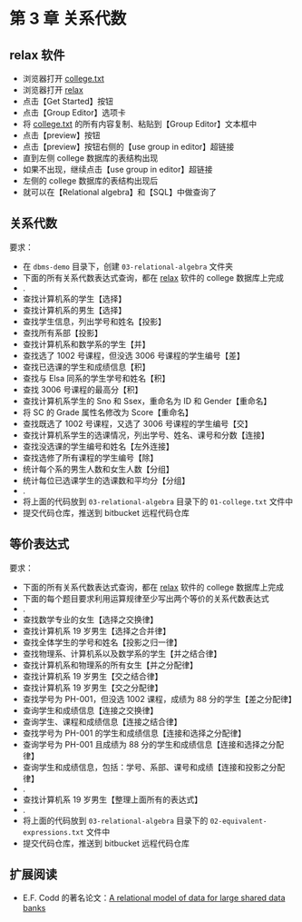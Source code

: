 # 第 3 章 关系代数

## relax 软件

- 浏览器打开 [college.txt][college_url]
- 浏览器打开 [relax][relax_url]
- 点击【Get Started】按钮
- 点击【Group Editor】选项卡
- 将 [college.txt][college_url] 的所有内容复制、粘贴到【Group Editor】文本框中
- 点击【preview】按钮
- 点击【preview】按钮右侧的【use group in editor】超链接
- 直到左侧 college 数据库的表结构出现
- 如果不出现，继续点击【use group in editor】超链接
- 左侧的 college 数据库的表结构出现后
- 就可以在【Relational algebra】和【SQL】中做查询了

## 关系代数

要求：

- 在 `dbms-demo` 目录下，创建 `03-relational-algebra` 文件夹
- 下面的所有关系代数表达式查询，都在 [relax][relax_url] 软件的 college 数据库上完成
- .
- 查找计算机系的学生【选择】
- 查找计算机系的男生【选择】
- 查找学生信息，列出学号和姓名【投影】
- 查找所有系部【投影】
- 查找计算机系和数学系的学生【并】
- 查找选了 1002 号课程，但没选 3006 号课程的学生编号【差】
- 查找已选课的学生和成绩信息【积】
- 查找与 Elsa 同系的学生学号和姓名【积】
- 查找 3006 号课程的最高分【积】
- 查找计算机系学生的 Sno 和 Ssex，重命名为 ID 和 Gender【重命名】
- 将 SC 的 Grade 属性名修改为 Score【重命名】
- 查找既选了 1002 号课程，又选了 3006 号课程的学生编号【交】
- 查找计算机系学生的选课情况，列出学号、姓名、课号和分数【连接】
- 查找没选课的学生编号和姓名【左外连接】
- 查找选修了所有课程的学生编号【除】
- 统计每个系的男生人数和女生人数【分组】
- 统计每位已选课学生的选课数和平均分【分组】
- .
- 将上面的代码放到 `03-relational-algebra` 目录下的 `01-college.txt` 文件中
- 提交代码仓库，推送到 bitbucket 远程代码仓库

## 等价表达式

要求：

- 下面的所有关系代数表达式查询，都在 [relax][relax_url] 软件的 college 数据库上完成
- 下面的每个题目要求利用运算规律至少写出两个等价的关系代数表达式
- .
- 查找数学专业的女生【选择之交换律】
- 查找计算机系 19 岁男生【选择之合并律】
- 查找全体学生的学号和姓名【投影之归一律】
- 查找物理系、计算机系以及数学系的学生【并之结合律】
- 查找计算机系和物理系的所有女生【并之分配律】
- 查找计算机系 19 岁男生【交之结合律】
- 查找计算机系 19 岁男生【交之分配律】
- 查找学号为 PH-001，但没选 1002 课程，成绩为 88 分的学生【差之分配律】
- 查询学生和成绩信息【连接之交换律】
- 查询学生、课程和成绩信息【连接之结合律】
- 查找学号为 PH-001 的学生和成绩信息【连接和选择之分配律】
- 查询学号为 PH-001 且成绩为 88 分的学生和成绩信息【连接和选择之分配律】
- 查询学生和成绩信息，包括：学号、系部、课号和成绩【连接和投影之分配律】
- .
- 查找计算机系 19 岁男生【整理上面所有的表达式】
- .
- 将上面的代码放到 `03-relational-algebra` 目录下的 `02-equivalent-expressions.txt` 文件中
- 提交代码仓库，推送到 bitbucket 远程代码仓库

## 扩展阅读

- E.F. Codd 的著名论文：[A relational model of data for large shared data banks](https://dl.acm.org/doi/pdf/10.1145/362384.362685)

<!-- url link -->

[college_url]: http://sample.wangding.co/dbms/college.txt
[relax_url]: http://relax.wangding.co/
